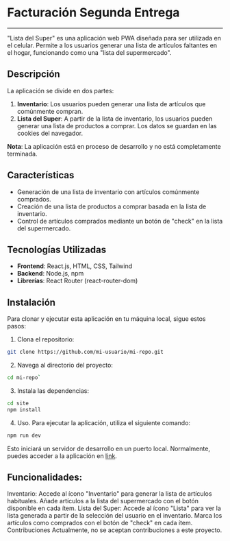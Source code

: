 # Facturación Segunda Entrega

---

"Lista del Super" es una aplicación web PWA diseñada para ser utilizada en el celular. Permite a los usuarios generar una lista de artículos faltantes en el hogar, funcionando como una "lista del supermercado".

## Descripción

La aplicación se divide en dos partes:
1. **Inventario**: Los usuarios pueden generar una lista de artículos que comúnmente compran.
2. **Lista del Super**: A partir de la lista de inventario, los usuarios pueden generar una lista de productos a comprar. Los datos se guardan en las cookies del navegador.

**Nota**: La aplicación está en proceso de desarrollo y no está completamente terminada.

## Características

- Generación de una lista de inventario con artículos comúnmente comprados.
- Creación de una lista de productos a comprar basada en la lista de inventario.
- Control de artículos comprados mediante un botón de "check" en la lista del supermercado.

## Tecnologías Utilizadas

- **Frontend**: React.js, HTML, CSS, Tailwind
- **Backend**: Node.js, npm
- **Librerías**: React Router (react-router-dom)

## Instalación

Para clonar y ejecutar esta aplicación en tu máquina local, sigue estos pasos:

1. Clona el repositorio:

```bash
git clone https://github.com/mi-usuario/mi-repo.git
```

2. Navega al directorio del proyecto:

```bash
cd mi-repo`
```

3. Instala las dependencias:

```bash
cd site
npm install
```

4. Uso. Para ejecutar la aplicación, utiliza el siguiente comando:

```bash
npm run dev
```

Esto iniciará un servidor de desarrollo en un puerto local. Normalmente, puedes acceder a la aplicación en [link](http://localhost:3000).

## Funcionalidades:
Inventario:
Accede al ícono "Inventario" para generar la lista de artículos habituales.
Añade artículos a la lista del supermercado con el botón disponible en cada ítem.
Lista del Super:
Accede al ícono "Lista" para ver la lista generada a partir de la selección del usuario en el inventario.
Marca los artículos como comprados con el botón de "check" en cada ítem.
Contribuciones
Actualmente, no se aceptan contribuciones a este proyecto.